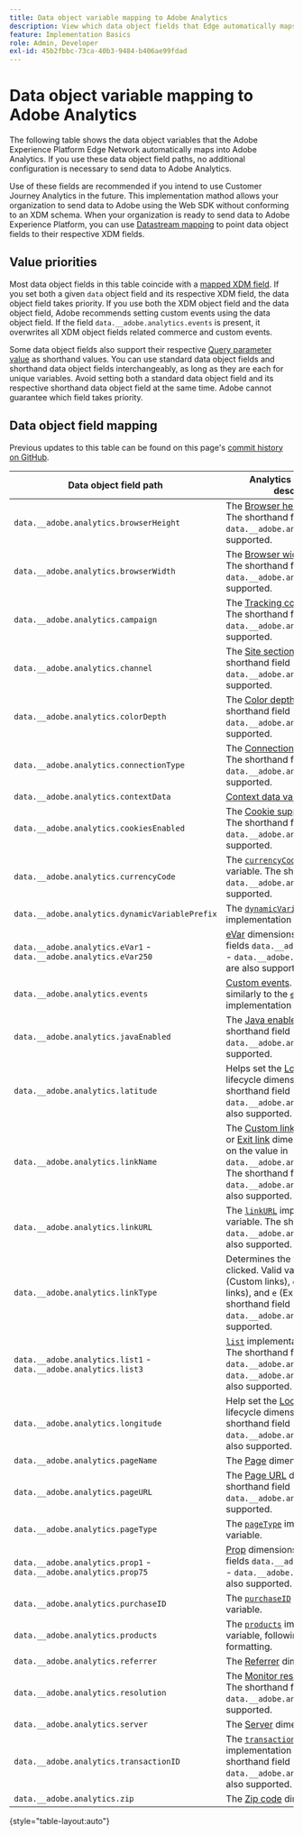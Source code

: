 ```yaml
---
title: Data object variable mapping to Adobe Analytics
description: View which data object fields that Edge automatically maps to Analytics variables.
feature: Implementation Basics
role: Admin, Developer
exl-id: 45b2fbbc-73ca-40b3-9484-b406ae99fdad
---
```

# Data object variable mapping to Adobe Analytics

The following table shows the data object variables that the Adobe Experience Platform Edge Network automatically maps into Adobe Analytics. If you use these data object field paths, no additional configuration is necessary to send data to Adobe Analytics.

Use of these fields are recommended if you intend to use Customer Journey Analytics in the future. This implementation mathod allows your organization to send data to Adobe using the Web SDK without conforming to an XDM schema. When your organization is ready to send data to Adobe Experience Platform, you can use [Datastream mapping](https://experienceleague.adobe.com/docs/experience-platform/datastreams/data-prep.html#mapping) to point data object fields to their respective XDM fields.

## Value priorities

Most data object fields in this table coincide with a [mapped XDM field](xdm-var-mapping.md). If you set both a given `data` object field and its respective XDM field, the data object field takes priority. If you use both the XDM object field and the data object field, Adobe recommends setting custom events using the data object field. If the field `data.__adobe.analytics.events` is present, it overwrites all XDM object fields related commerce and custom events.

Some data object fields also support their respective [Query parameter value](../validate/query-parameters.md) as shorthand values. You can use standard data object fields and shorthand data object fields interchangeably, as long as they are each for unique variables. Avoid setting both a standard data object field and its respective shorthand data object field at the same time. Adobe cannot guarantee which field takes priority.

## Data object field mapping

Previous updates to this table can be found on this page's [commit history on GitHub](https://github.com/AdobeDocs/analytics.en/commits/main/help/implement/aep-edge/data-var-mapping.md).

| Data object field path | Analytics variable and description |
| --- | --- |
| `data.__adobe.analytics.browserHeight` | The [Browser height](../../components/dimensions/browser-height.md) dimension. The shorthand field `data.__adobe.analytics.bh` is also supported. |
| `data.__adobe.analytics.browserWidth` | The [Browser width](../../components/dimensions/browser-width.md) dimension. The shorthand field `data.__adobe.analytics.bw` is also supported. |
| `data.__adobe.analytics.campaign` | The [Tracking code](../../components/dimensions/tracking-code.md) dimension. The shorthand field `data.__adobe.analytics.v0` is also supported. |
| `data.__adobe.analytics.channel` | The [Site section](../../components/dimensions/site-section.md) dimension. The shorthand field `data.__adobe.analytics.ch` is also supported. |
| `data.__adobe.analytics.colorDepth` | The [Color depth](../../components/dimensions/color-depth.md) dimension. The shorthand field `data.__adobe.analytics.c` is also supported. |
| `data.__adobe.analytics.connectionType` | The [Connection type](../../components/dimensions/connection-type.md) dimension. The shorthand field `data.__adobe.analytics.ct` is also supported. |
| `data.__adobe.analytics.contextData` | [Context data variables](/help/implement/vars/page-vars/contextdata.md). |
| `data.__adobe.analytics.cookiesEnabled` | The [Cookie support](../../components/dimensions/cookie-support.md) dimension. The shorthand field `data.__adobe.analytics.k` is also supported. |
| `data.__adobe.analytics.currencyCode` | The [`currencyCode`](../vars/config-vars/currencycode.md) implementation variable. The shorthand field `data.__adobe.analytics.cc` is also supported. |
| `data.__adobe.analytics.dynamicVariablePrefix` | The [`dynamicVariablePrefix`](../vars/config-vars/dynamicvariableprefix.md) implementation variable. |
| `data.__adobe.analytics.eVar1` - `data.__adobe.analytics.eVar250` | [eVar](../../components/dimensions/evar.md) dimensions. The shorthand fields `data.__adobe.analytics.v1` - `data.__adobe.analytics.v250` are also supported. |
| `data.__adobe.analytics.events` | [Custom events](../../components/metrics/custom-events.md). Format this field similarly to the [`events`](../vars/page-vars/events/events-overview.md) implementation variable. |
| `data.__adobe.analytics.javaEnabled` | The [Java enabled](../../components/dimensions/java-enabled.md) dimension. The shorthand field `data.__adobe.analytics.v` is also supported. |
| `data.__adobe.analytics.latitude` | Helps set the [Location](../../components/dimensions/lifecycle-dimensions.md) mobile lifecycle dimensions. The shorthand field `data.__adobe.analytics.lat` is also supported. |
| `data.__adobe.analytics.linkName` | The [Custom link](../../components/dimensions/custom-link.md), [Download link](../../components/dimensions/download-link.md), or [Exit link](../../components/dimensions/exit-link.md) dimension, depending on the value in `data.__adobe.analytics.linkType`. The shorthand field `data.__adobe.analytics.pev2` is also supported. |
| `data.__adobe.analytics.linkURL` | The [`linkURL`](../vars/config-vars/linkurl.md) implementation variable. The shorthand field `data.__adobe.analytics.pev1` is also supported. |
| `data.__adobe.analytics.linkType` | Determines the type of link clicked. Valid values include `o` (Custom links), `d` (Download links), and `e` (Exit links). The shorthand field `data.__adobe.analytics.pe` is also supported. |
| `data.__adobe.analytics.list1` - `data.__adobe.analytics.list3` | [`list`](/help/implement/vars/page-vars/list.md) implementation variables. The shorthand fields `data.__adobe.analytics.l1` - `data.__adobe.analytics.list3` are also supported. |
| `data.__adobe.analytics.longitude` | Help set the [Location](../../components/dimensions/lifecycle-dimensions.md) mobile lifecycle dimensions. The shorthand field `data.__adobe.analytics.lon` is also supported. |
| `data.__adobe.analytics.pageName` | The [Page](/help/components/dimensions/page.md) dimension. |
| `data.__adobe.analytics.pageURL` | The [Page URL](/help/components/dimensions/page-url.md) dimension. The shorthand field `data.__adobe.analytics.g` is also supported. |
| `data.__adobe.analytics.pageType` | The [`pageType`](../vars/page-vars/pagetype.md) implementation variable. |
| `data.__adobe.analytics.prop1` - `data.__adobe.analytics.prop75` | [Prop](../../components/dimensions/prop.md) dimensions. The shorthand fields `data.__adobe.analytics.c1` - `data.__adobe.analytics.c75` are also supported. |
| `data.__adobe.analytics.purchaseID` | The [`purchaseID`](../vars/page-vars/purchaseid.md) implementation variable. |
| `data.__adobe.analytics.products` | The [`products`](../vars/page-vars/products.md) implementation variable, following similar formatting. |
| `data.__adobe.analytics.referrer` | The [Referrer](/help/components/dimensions/referrer.md) dimension. |
| `data.__adobe.analytics.resolution` | The [Monitor resolution](../../components/dimensions/monitor-resolution.md) dimension. The shorthand field `data.__adobe.analytics.s` is also supported. |
| `data.__adobe.analytics.server` | The [Server](/help/components/dimensions/server.md) dimension. |
| `data.__adobe.analytics.transactionID` | The [`transactionID`](../vars/page-vars/transactionid.md) implementation variable. The shorthand field `data.__adobe.analytics.xact` is also supported. |
| `data.__adobe.analytics.zip` | The [Zip code](../../components/dimensions/zip-code.md) dimension. |

{style="table-layout:auto"}
